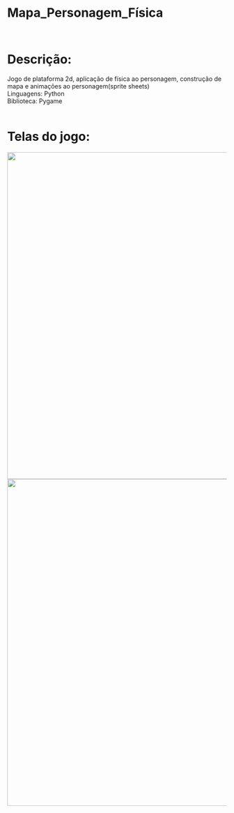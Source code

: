 # Mapa_Personagem_Física<br /><br />
# Descrição:
Jogo de plataforma 2d, aplicação de física ao personagem, construção de mapa e animações ao personagem(sprite sheets)<br />
Linguagens: Python<br />
Biblioteca: Pygame<br /><br />

# Telas do jogo:

<div align="center">
<img src="https://github.com/GuilhermeSouza852002/Mapa_Personagem_Fisica/assets/112991012/6a752822-1d1a-4a8c-80c4-60f72ee197e6" width="750px" />
</div>

<div align="center">
<img src="https://github.com/GuilhermeSouza852002/Mapa_Personagem_Fisica/assets/112991012/b83b4b95-0a9f-4091-992f-3bd5b9b5cafa" width="750px" />
</div>
